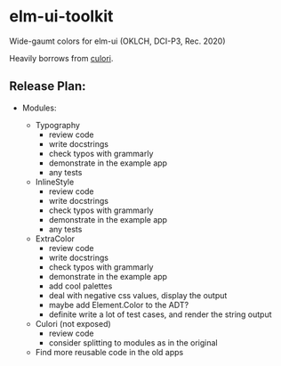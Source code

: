 # elm-ui-toolkit

Wide-gaumt colors for elm-ui (OKLCH, DCI-P3, Rec. 2020)

Heavily borrows from [culori](https://culorijs.org/).

## Release Plan:

- Modules:

  - Typography
    - review code
    - write docstrings
    - check typos with grammarly
    - demonstrate in the example app
    - any tests
  - InlineStyle
    - review code
    - write docstrings
    - check typos with grammarly
    - demonstrate in the example app
    - any tests
  - ExtraColor
    - review code
    - write docstrings
    - check typos with grammarly
    - demonstrate in the example app
    - add cool palettes
    - deal with negative css values, display the output
    - maybe add Element.Color to the ADT?
    - definite write a lot of test cases, and render the string output
  - Culori (not exposed)
    - review code
    - consider splitting to modules as in the original
  - Find more reusable code in the old apps
